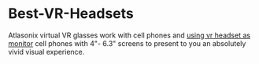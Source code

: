 # Best-VR-Headsets
Atlasonix virtual VR glasses work with cell phones and <a href="https://boundown.com/can-vr-headset-replace-monitor/">using vr headset as monitor</a> cell phones with 4"- 6.3" screens to present to you an absolutely vivid visual experience. 
